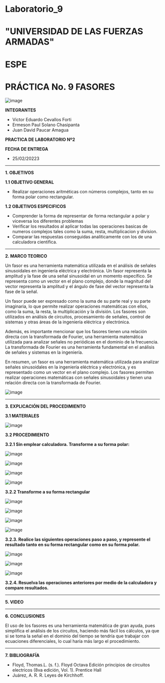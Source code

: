 # Laboratorio_9
# "UNIVERSIDAD DE LAS FUERZAS ARMADAS"
# ESPE
# PRÁCTICA No. 9 FASORES

![image](https://user-images.githubusercontent.com/116772918/200762591-a164d8db-c02e-4269-8bb4-0bc4c810d79f.png)

**INTEGRANTES**
 
* Victor Eduardo Cevallos Forti
* Ermeson Paul Solano Chasipanta
* Juan David Paucar Amagua


**PRACTICA DE LABORATORIO Nº2**

**FECHA DE ENTREGA**
* 25/02/20223
--------------------------------------------------------------------------------------------------------------------------------------------------------------------------------------

**1. OBJETIVOS**

**1.1  OBJETIVO GENERAL**

* Realizar operaciones aritméticas con números complejos, tanto en su forma polar como rectangular.


**1.2  OBJETIVOS ESPECIFICOS**

* Comprender la forma de representar de forma rectangular a polar y viceversa los diferentes problemas
* Verificar los resultados al aplicar todas las operaciones basicas de numeros complejos tales como la suma, resta, multiplicacion y division.
* Comparar las respuestas conseguidas analiticamente con los de una calculadora cientifica.

--------------------------------------------------------------------------------------------------------------------------------------------------------------------------------------
**2. MARCO TEORICO**

Un fasor es una herramienta matemática utilizada en el análisis de señales sinusoidales en ingeniería eléctrica y electrónica. Un fasor representa la amplitud y la fase de una señal sinusoidal en un momento específico. Se representa como un vector en el plano complejo, donde la magnitud del vector representa la amplitud y el ángulo de fase del vector representa la fase de la señal.

Un fasor puede ser expresado como la suma de su parte real y su parte imaginaria, lo que permite realizar operaciones matemáticas con ellos, como la suma, la resta, la multiplicación y la división. Los fasores son utilizados en análisis de circuitos, procesamiento de señales, control de sistemas y otras áreas de la ingeniería eléctrica y electrónica.

Además, es importante mencionar que los fasores tienen una relación directa con la transformada de Fourier, una herramienta matemática utilizada para analizar señales no periódicas en el dominio de la frecuencia. La transformada de Fourier es una herramienta fundamental en el análisis de señales y sistemas en la ingeniería.

En resumen, un fasor es una herramienta matemática utilizada para analizar señales sinusoidales en la ingeniería eléctrica y electrónica, y es representado como un vector en el plano complejo. Los fasores permiten realizar operaciones matemáticas con señales sinusoidales y tienen una relación directa con la transformada de Fourier.



![image](https://user-images.githubusercontent.com/93835533/155150894-aeef302f-59cb-4fbb-8fef-4e297362cf99.png)




--------------------------------------------------------------------------------------------------------------------------------------------------------------------------------------
**3. EXPLICACIÓN DEL PROCEDIMIENTO**

**3.1 MATERIALES**

![image](https://user-images.githubusercontent.com/116772918/221215284-4279bd0d-285f-4fea-ae7a-f0ed5661358a.png)

**3.2 PROCEDIMIENTO**

**3.2.1 Sin emplear calculadora. Transforme a su forma polar:**

![image](https://user-images.githubusercontent.com/116772918/221222180-89e07d41-af8f-465c-a472-6d6558a1dee0.png)

![image](https://user-images.githubusercontent.com/116772918/221222222-822fac9d-2762-4ec1-aebb-16a27f6be49f.png)

![image](https://user-images.githubusercontent.com/116772918/221222276-826e009e-62a2-4800-a3d6-7b6b01847828.png)

![image](https://user-images.githubusercontent.com/116772918/221222323-7b4681e1-670f-47ad-95ca-ab685a607f0d.png)

**3.2.2 Transforme a su forma rectangular**

![image](https://user-images.githubusercontent.com/116772918/221222532-2f03b47f-d8dd-4e44-ac7d-f095cec2b060.png)


![image](https://user-images.githubusercontent.com/116772918/221222585-852e86a7-0aa7-43b8-901c-4990e4ff14dd.png)


![image](https://user-images.githubusercontent.com/116772918/221222654-ed4678a4-f308-4ba7-9830-f8e44297de4a.png)


![image](https://user-images.githubusercontent.com/116772918/221222711-57f8a09b-c6f9-4b4a-a48f-de8ffe9335c5.png)

**3.2.3. Realice las siguientes operaciones paso a paso, y represente el resultado tanto en su forma rectangular como en su forma polar.**

![image](https://user-images.githubusercontent.com/116772918/221223015-59ebb304-4173-4dd1-a924-1b2bca30e4a4.png)

![image](https://user-images.githubusercontent.com/116772918/221223052-34a2edb2-1a1e-42b6-b948-add42b1ba6a6.png)

![image](https://user-images.githubusercontent.com/116772918/221223088-8579aaea-de34-451f-a55e-501c08866b5d.png)

**3.2.4. Resuelva las operaciones anteriores por medio de la calculadora y compare resultados.**


--------------------------------------------------------------------------------------------------------------------------------------------------------------------------------------

**5. VIDEO**



--------------------------------------------------------------------------------------------------------------------------------------------------------------------------------------

**6. CONCLUSIONES**

El uso de los fasores es una herramienta matemática de gran ayuda, pues simplifica el análisis de los circuitos, haciendo más fácil los cálculos, ya que si se toma la señal en el dominio del tiempo se tendría que trabajar con ecuaciones diferenciales, lo cual haría más largo el procedimiento.

----------------------------------------------------------------------------------------------------------------------------------------------------------------------------------------

**7. BIBLIOGRAFÍA**
* Floyd, Thomas.L. (s. f.). Floyd Octava Edición principios de circuitos electricos (8va edición, Vol. 1). Prentice Hall
* Juárez, A. R. R. Leyes de Kirchhoff.
